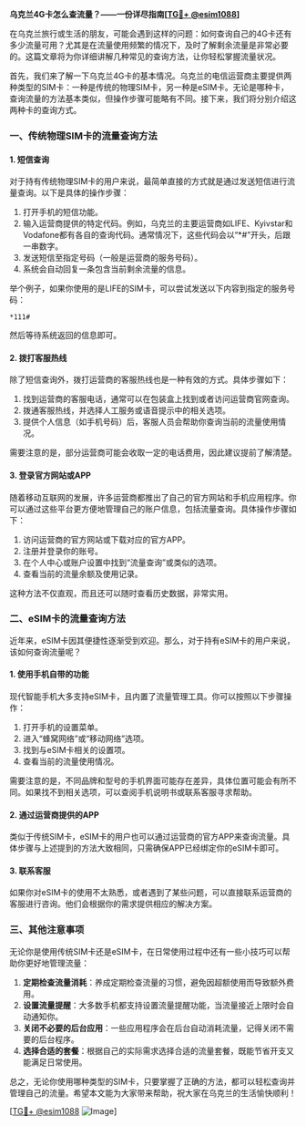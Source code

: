 **乌克兰4G卡怎么查流量？——一份详尽指南[[TG💪+ @esim1088](https://t.me/s/esim1088)]**

在乌克兰旅行或生活的朋友，可能会遇到这样的问题：如何查询自己的4G卡还有多少流量可用？尤其是在流量使用频繁的情况下，及时了解剩余流量是非常必要的。这篇文章将为你详细讲解几种常见的查询方法，让你轻松掌握流量状况。

首先，我们来了解一下乌克兰4G卡的基本情况。乌克兰的电信运营商主要提供两种类型的SIM卡：一种是传统的物理SIM卡，另一种是eSIM卡。无论是哪种卡，查询流量的方法基本类似，但操作步骤可能略有不同。接下来，我们将分别介绍这两种卡的查询方式。

### 一、传统物理SIM卡的流量查询方法

#### 1. 短信查询
对于持有传统物理SIM卡的用户来说，最简单直接的方式就是通过发送短信进行流量查询。以下是具体的操作步骤：

1. 打开手机的短信功能。
2. 输入运营商提供的特定代码。例如，乌克兰的主要运营商如LIFE、Kyivstar和Vodafone都有各自的查询代码。通常情况下，这些代码会以“*#”开头，后跟一串数字。
3. 发送短信至指定号码（一般是运营商的服务号码）。
4. 系统会自动回复一条包含当前剩余流量的信息。

举个例子，如果你使用的是LIFE的SIM卡，可以尝试发送以下内容到指定的服务号码：
```
*111#
```
然后等待系统返回的信息即可。

#### 2. 拨打客服热线
除了短信查询外，拨打运营商的客服热线也是一种有效的方式。具体步骤如下：

1. 找到运营商的客服电话，通常可以在包装盒上找到或者访问运营商官网查询。
2. 拨通客服热线，并选择人工服务或语音提示中的相关选项。
3. 提供个人信息（如手机号码）后，客服人员会帮助你查询当前的流量使用情况。

需要注意的是，部分运营商可能会收取一定的电话费用，因此建议提前了解清楚。

#### 3. 登录官方网站或APP
随着移动互联网的发展，许多运营商都推出了自己的官方网站和手机应用程序。你可以通过这些平台更方便地管理自己的账户信息，包括流量查询。具体操作步骤如下：

1. 访问运营商的官方网站或下载对应的官方APP。
2. 注册并登录你的账号。
3. 在个人中心或账户设置中找到“流量查询”或类似的选项。
4. 查看当前的流量余额及使用记录。

这种方法不仅直观，而且还可以随时查看历史数据，非常实用。

### 二、eSIM卡的流量查询方法

近年来，eSIM卡因其便捷性逐渐受到欢迎。那么，对于持有eSIM卡的用户来说，该如何查询流量呢？

#### 1. 使用手机自带的功能
现代智能手机大多支持eSIM卡，且内置了流量管理工具。你可以按照以下步骤操作：

1. 打开手机的设置菜单。
2. 进入“蜂窝网络”或“移动网络”选项。
3. 找到与eSIM卡相关的设置项。
4. 查看当前的流量使用情况。

需要注意的是，不同品牌和型号的手机界面可能存在差异，具体位置可能会有所不同。如果找不到相关选项，可以查阅手机说明书或联系客服寻求帮助。

#### 2. 通过运营商提供的APP
类似于传统SIM卡，eSIM卡的用户也可以通过运营商的官方APP来查询流量。具体步骤与上述提到的方法大致相同，只需确保APP已经绑定你的eSIM卡即可。

#### 3. 联系客服
如果你对eSIM卡的使用不太熟悉，或者遇到了某些问题，可以直接联系运营商的客服进行咨询。他们会根据你的需求提供相应的解决方案。

### 三、其他注意事项

无论你是使用传统SIM卡还是eSIM卡，在日常使用过程中还有一些小技巧可以帮助你更好地管理流量：

1. **定期检查流量消耗**：养成定期检查流量的习惯，避免因超额使用而导致额外费用。
2. **设置流量提醒**：大多数手机都支持设置流量提醒功能，当流量接近上限时会自动通知你。
3. **关闭不必要的后台应用**：一些应用程序会在后台自动消耗流量，记得关闭不需要的后台程序。
4. **选择合适的套餐**：根据自己的实际需求选择合适的流量套餐，既能节省开支又能满足日常使用。

总之，无论你使用哪种类型的SIM卡，只要掌握了正确的方法，都可以轻松查询并管理自己的流量。希望本文能为大家带来帮助，祝大家在乌克兰的生活愉快顺利！

[[TG💪+ @esim1088](https://t.me/s/esim1088) ![Image](https://i.postimg.cc/4NQfJmqS/Snipaste-2025-05-13-00-14-12.png)]